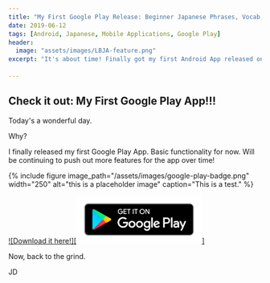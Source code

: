 ```yaml
---
title: "My First Google Play Release: Beginner Japanese Phrases, Vocab, and Hiragana"
date: 2019-06-12
tags: [Android, Japanese, Mobile Applications, Google Play]
header:
  image: "assets/images/LBJA-feature.png"
excerpt: "It's about time! Finally got my first Android App released on Google Play. "

---
```


## Check it out: My First Google Play App!!!

Today's a wonderful day. 

Why?

I finally released my first Google Play App. Basic functionality for now. Will be continuing to push out more features for the app over time!

{% include figure image_path="/assets/images/google-play-badge.png" width="250" alt="this is a placeholder image" caption="This is a test." %}

[![Download it here!][<img src="/assets/images/google-play-badge.png" width="250">]](https://play.google.com/store/apps/details?id=com.jaydroid.beginnerleveljapanese "Google Play")


Now, back to the grind.

JD